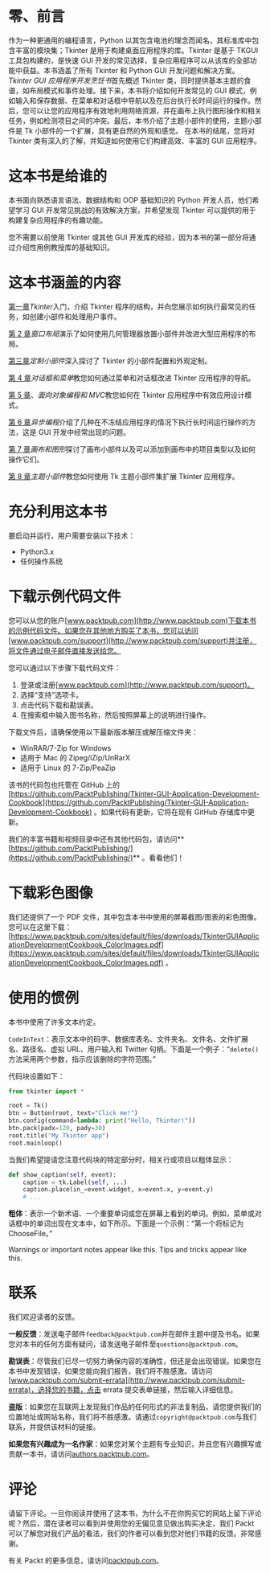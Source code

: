 # 零、前言

作为一种更通用的编程语言，Python 以其包含电池的理念而闻名，其标准库中包含丰富的模块集；Tkinter 是用于构建桌面应用程序的库。Tkinter 是基于 TKGUI 工具包构建的，是快速 GUI 开发的常见选择，复杂应用程序可以从该库的全部功能中获益。本书涵盖了所有 Tkinter 和 Python GUI 开发问题和解决方案。
*Tkinter GUI 应用程序开发烹饪书*首先概述 Tkinter 类，同时提供基本主题的食谱，如布局模式和事件处理。接下来，本书将介绍如何开发常见的 GUI 模式，例如输入和保存数据、在菜单和对话框中导航以及在后台执行长时间运行的操作。然后，您可以让您的应用程序有效地利用网络资源，并在画布上执行图形操作和相关任务，例如检测项目之间的冲突。最后，本书介绍了主题小部件的使用，主题小部件是 Tk 小部件的一个扩展，具有更自然的外观和感觉。
在本书的结尾，您将对 Tkinter 类有深入的了解，并知道如何使用它们构建高效、丰富的 GUI 应用程序。

# 这本书是给谁的

本书面向熟悉语言语法、数据结构和 OOP 基础知识的 Python 开发人员，他们希望学习 GUI 开发常见挑战的有效解决方案，并希望发现 Tkinter 可以提供的用于构建复杂应用程序的有趣功能。

您不需要以前使用 Tkinter 或其他 GUI 开发库的经验，因为本书的第一部分将通过介绍性用例教授库的基础知识。

# 这本书涵盖的内容

[第一章](1.html)*Tkinter*入门，介绍 Tkinter 程序的结构，并向您展示如何执行最常见的任务，如创建小部件和处理用户事件。

[第 2 章](2.html)*窗口布局*演示了如何使用几何管理器放置小部件并改进大型应用程序的布局。

[第三章](3.html)*定制小部件*深入探讨了 Tkinter 的小部件配置和外观定制。

[第 4 章](4.html)*对话框和菜单*教您如何通过菜单和对话框改进 Tkinter 应用程序的导航。

[第 5 章](5.html)、*面向对象编程和 MVC*教您如何在 Tkinter 应用程序中有效应用设计模式。

[第 6 章](6.html)*异步编程*介绍了几种在不冻结应用程序的情况下执行长时间运行操作的方法，这是 GUI 开发中经常出现的问题。

[第 7 章](7.html)*画布和图形*探讨了画布小部件以及可以添加到画布中的项目类型以及如何操作它们。

[第 8 章](8.html)*主题小部件*教您如何使用 Tk 主题小部件集扩展 Tkinter 应用程序。

# 充分利用这本书

要启动并运行，用户需要安装以下技术：

*   Python3.x
*   任何操作系统

# 下载示例代码文件

您可以从您的账户[www.packtpub.com](http://www.packtpub.com)下载本书的示例代码文件。如果您在其他地方购买了本书，您可以访问[www.packtpub.com/support](http://www.packtpub.com/support)并注册，将文件通过电子邮件直接发送给您。

您可以通过以下步骤下载代码文件：

1.  登录或注册[www.packtpub.com](http://www.packtpub.com/support)。
2.  选择“支持”选项卡。
3.  点击代码下载和勘误表。
4.  在搜索框中输入图书名称，然后按照屏幕上的说明进行操作。

下载文件后，请确保使用以下最新版本解压或解压缩文件夹：

*   WinRAR/7-Zip for Windows
*   适用于 Mac 的 Zipeg/iZip/UnRarX
*   适用于 Linux 的 7-Zip/PeaZip

该书的代码包也托管在 GitHub 上的[https://github.com/PacktPublishing/Tkinter-GUI-Application-Development-Cookbook](https://github.com/PacktPublishing/Tkinter-GUI-Application-Development-Cookbook) 。如果代码有更新，它将在现有 GitHub 存储库中更新。

我们的丰富书籍和视频目录中还有其他代码包，请访问**[https://github.com/PacktPublishing/](https://github.com/PacktPublishing/)** 。看看他们！

# 下载彩色图像

我们还提供了一个 PDF 文件，其中包含本书中使用的屏幕截图/图表的彩色图像。您可以在这里下载：[https://www.packtpub.com/sites/default/files/downloads/TkinterGUIApplicationDevelopmentCookbook_ColorImages.pdf](https://www.packtpub.com/sites/default/files/downloads/TkinterGUIApplicationDevelopmentCookbook_ColorImages.pdf) 。

# 使用的惯例

本书中使用了许多文本约定。

`CodeInText`：表示文本中的码字、数据库表名、文件夹名、文件名、文件扩展名、路径名、虚拟 URL、用户输入和 Twitter 句柄。下面是一个例子：“`delete()`方法采用两个参数，指示应该删除的字符范围。”

代码块设置如下：

```py
from tkinter import * 

root = Tk() 
btn = Button(root, text="Click me!") 
btn.config(command=lambda: print("Hello, Tkinter!"))
btn.pack(padx=120, pady=30)
root.title("My Tkinter app")
root.mainloop()
```

当我们希望提请您注意代码块的特定部分时，相关行或项目以粗体显示：

```py
def show_caption(self, event):
    caption = tk.Label(self, ...)
    caption.place(in_=event.widget, x=event.x, y=event.y)
    # ...
```

**粗体**：表示一个新术语、一个重要单词或您在屏幕上看到的单词。例如，菜单或对话框中的单词出现在文本中，如下所示。下面是一个示例：“第一个将标记为 ChooseFile。”

Warnings or important notes appear like this. Tips and tricks appear like this.

# 联系

我们欢迎读者的反馈。

**一般反馈**：发送电子邮件`feedback@packtpub.com`并在邮件主题中提及书名。如果您对本书的任何方面有疑问，请发送电子邮件至`questions@packtpub.com`。

**勘误表**：尽管我们已尽一切努力确保内容的准确性，但还是会出现错误。如果您在本书中发现错误，如果您能向我们报告，我们将不胜感激。请访问[www.packtpub.com/submit-errata](http://www.packtpub.com/submit-errata)，选择您的书籍，点击 errata 提交表单链接，然后输入详细信息。

**盗版**：如果您在互联网上发现我们作品的任何形式的非法复制品，请您提供我们的位置地址或网站名称，我们将不胜感激。请通过`copyright@packtpub.com`与我们联系，并提供该材料的链接。

**如果您有兴趣成为一名作家**：如果您对某个主题有专业知识，并且您有兴趣撰写或贡献一本书，请访问[authors.packtpub.com](http://authors.packtpub.com/)。

# 评论

请留下评论。一旦你阅读并使用了这本书，为什么不在你购买它的网站上留下评论呢？然后，潜在读者可以看到并使用您的无偏见意见做出购买决定，我们 Packt 可以了解您对我们产品的看法，我们的作者可以看到您对他们书籍的反馈。非常感谢。

有关 Packt 的更多信息，请访问[packtpub.com](https://www.packtpub.com/)。